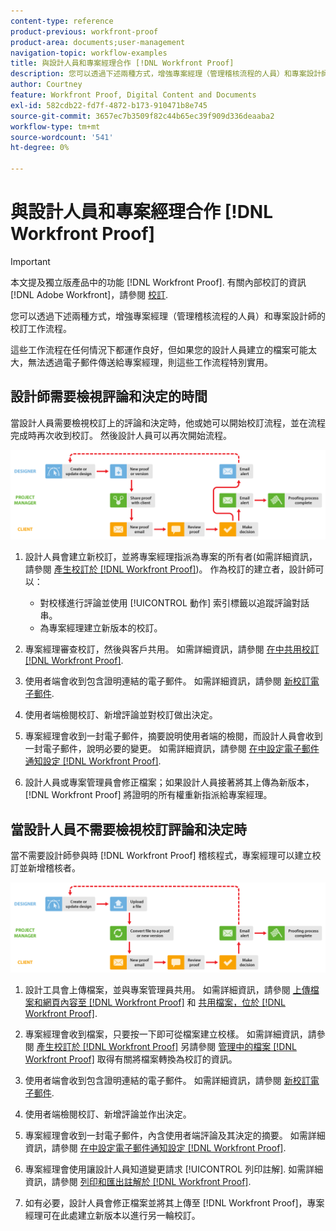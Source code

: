 ```yaml
---
content-type: reference
product-previous: workfront-proof
product-area: documents;user-management
navigation-topic: workflow-examples
title: 與設計人員和專案經理合作 [!DNL Workfront Proof]
description: 您可以透過下述兩種方式，增強專案經理（管理稽核流程的人員）和專案設計師的校訂工作流程。
author: Courtney
feature: Workfront Proof, Digital Content and Documents
exl-id: 582cdb22-fd7f-4872-b173-910471b8e745
source-git-commit: 3657ec7b3509f82c44b65ec39f909d336deaaba2
workflow-type: tm+mt
source-wordcount: '541'
ht-degree: 0%

---
```


# 與設計人員和專案經理合作 [!DNL Workfront Proof]

>[!IMPORTANT]
>
>本文提及獨立版產品中的功能 [!DNL Workfront Proof]. 有關內部校訂的資訊 [!DNL Adobe Workfront]，請參閱 [校訂](../../../review-and-approve-work/proofing/proofing.md).

您可以透過下述兩種方式，增強專案經理（管理稽核流程的人員）和專案設計師的校訂工作流程。

這些工作流程在任何情況下都運作良好，但如果您的設計人員建立的檔案可能太大，無法透過電子郵件傳送給專案經理，則這些工作流程特別實用。

## 設計師需要檢視評論和決定的時間

當設計人員需要檢視校訂上的評論和決定時，他或她可以開始校訂流程，並在流程完成時再次收到校訂。 然後設計人員可以再次開始流程。

![designers_managers_-_option_A.png](assets/designers_managers_-_option_A.png)

1. 設計人員會建立新校訂，並將專案經理指派為專案的所有者(如需詳細資訊，請參閱 [產生校訂於 [!DNL Workfront Proof]](../../../workfront-proof/wp-work-proofsfiles/create-proofs-and-files/generate-proofs.md))。 作為校訂的建立者，設計師可以：

   * 對校樣進行評論並使用 [!UICONTROL 動作] 索引標籤以追蹤評論對話串。
   * 為專案經理建立新版本的校訂。

1. 專案經理審查校訂，然後與客戶共用。 如需詳細資訊，請參閱 [在中共用校訂 [!DNL Workfront Proof]](../../../workfront-proof/wp-work-proofsfiles/share-proofs-and-files/share-proof.md).
1. 使用者端會收到包含證明連結的電子郵件。 如需詳細資訊，請參閱 [新校訂電子郵件](../../../workfront-proof/wp-emailsntfctns/proof-notifications-and-reminders/new-proof-email.md).
1. 使用者端檢閱校訂、新增評論並對校訂做出決定。
1. 專案經理會收到一封電子郵件，摘要說明使用者端的檢閱，而設計人員會收到一封電子郵件，說明必要的變更。 如需詳細資訊，請參閱 [在中設定電子郵件通知設定 [!DNL Workfront Proof]](../../../workfront-proof/wp-emailsntfctns/email-alerts/config-email-notification-settings-wp.md).
1. 設計人員或專案管理員會修正檔案；如果設計人員接著將其上傳為新版本， [!DNL Workfront Proof] 將證明的所有權重新指派給專案經理。

## 當設計人員不需要檢視校訂評論和決定時

當不需要設計師參與時 [!DNL Workfront Proof] 稽核程式，專案經理可以建立校訂並新增稽核者。

![designers_managers_-_option_B.png](assets/designers_managers_-_option_B.png)


1. 設計工具會上傳檔案，並與專案管理員共用。 如需詳細資訊，請參閱 [上傳檔案和網頁內容至 [!DNL Workfront Proof]](../../../workfront-proof/wp-work-proofsfiles/create-proofs-and-files/upload-files-web-content.md) 和 [共用檔案，位於 [!DNL Workfront Proof]](../../../workfront-proof/wp-work-proofsfiles/share-proofs-and-files/share-files.md).

1. 專案經理會收到檔案，只要按一下即可從檔案建立校樣。 如需詳細資訊，請參閱 [產生校訂於 [!DNL Workfront Proof]](../../../workfront-proof/wp-work-proofsfiles/create-proofs-and-files/generate-proofs.md) 另請參閱  [管理中的檔案 [!DNL Workfront Proof]](../../../workfront-proof/wp-work-proofsfiles/manage-your-work/manage-files.md) 取得有關將檔案轉換為校訂的資訊。

1. 使用者端會收到包含證明連結的電子郵件。 如需詳細資訊，請參閱 [新校訂電子郵件](../../../workfront-proof/wp-emailsntfctns/proof-notifications-and-reminders/new-proof-email.md).
1. 使用者端檢閱校訂、新增評論並作出決定。
1. 專案經理會收到一封電子郵件，內含使用者端評論及其決定的摘要。 如需詳細資訊，請參閱 [在中設定電子郵件通知設定 [!DNL Workfront Proof]](../../../workfront-proof/wp-emailsntfctns/email-alerts/config-email-notification-settings-wp.md).
1. 專案經理會使用讓設計人員知道變更請求 [!UICONTROL 列印註解]. 如需詳細資訊，請參閱 [列印和匯出註解於 [!DNL Workfront Proof]](../../../workfront-proof/wp-work-proofsfiles/organize-your-work/print-and-export-comments.md).
1. 如有必要，設計人員會修正檔案並將其上傳至 [!DNL Workfront Proof]，專案經理可在此處建立新版本以進行另一輪校訂。


